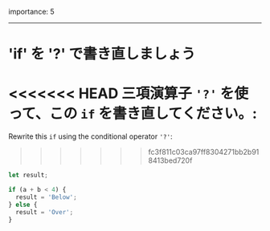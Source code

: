 importance: 5

---

# 'if' を '?' で書き直しましょう

<<<<<<< HEAD
三項演算子 `'?'` を使って、この `if` を書き直してください。:
=======
Rewrite this `if` using the conditional operator `'?'`:
>>>>>>> fc3f811c03ca97ff8304271bb2b918413bed720f

```js
let result;

if (a + b < 4) {
  result = 'Below';
} else {
  result = 'Over';
}
```
